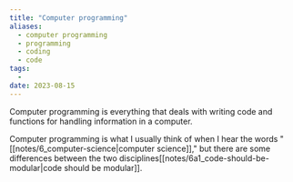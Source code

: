 ```yaml
---
title: "Computer programming"
aliases:
  - computer programming
  - programming
  - coding
  - code
tags:
  - 
date: 2023-08-15
---
```

Computer programming is everything that deals with writing code and functions for handling information in a computer.

Computer programming is what I usually think of when I hear the words "[[notes/6_computer-science|computer science]]," but there are some differences between the two disciplines[[notes/6a1_code-should-be-modular|code should be modular]].